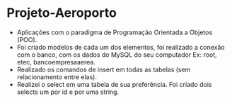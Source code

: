 # Projeto-Aeroporto
- Aplicações com o paradigma de Programação Orientada a Objetos (POO).
- Foi criado modelos de cada um dos elementos, foi realizado a conexão com o banco, com os dados do MySQL do seu computador Ex: root, etec, bancoempresaaerea.
- Realizado os comandos de insert em todas as tabelas (sem relacionamento entre elas).
- Realizei o select em uma tabela de sua preferência. Foi criado dois selects um por id e por uma string.




